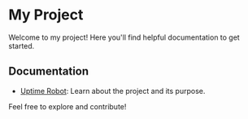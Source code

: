 # My Project

Welcome to my project! Here you'll find helpful documentation to get started.

## Documentation

- [Uptime Robot](uptime-robot.md): Learn about the project and its purpose.

Feel free to explore and contribute!
